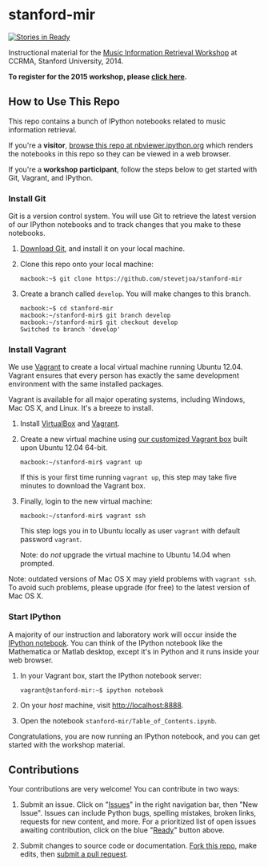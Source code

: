 stanford-mir
============

[![Stories in Ready](https://badge.waffle.io/stevetjoa/stanford-mir.png?label=ready&title=Ready)](https://waffle.io/stevetjoa/stanford-mir)

Instructional material for the [Music Information Retrieval Workshop](https://ccrma.stanford.edu/workshops/music-information-retrieval-mir) at CCRMA, Stanford University, 2014.

**To register for the 2015 workshop, please [click here](https://ccrma.stanford.edu/workshops/music-information-retrieval-mir-2015).**

How to Use This Repo
--------------------

This repo contains a bunch of IPython notebooks related to music information retrieval.

If you're a **visitor**, [browse this repo at nbviewer.ipython.org](http://nbviewer.ipython.org/github/stevetjoa/stanford-mir) which renders the notebooks in this repo so they can be viewed in a web browser.

If you're a **workshop participant**, follow the steps below to get started with Git, Vagrant, and IPython.


### Install Git

Git is a version control system. You will use Git to retrieve the latest version of our IPython notebooks and to track changes that you make to these notebooks.

1.  [Download Git](http://git-scm.com), and install it on your local machine.

2.  Clone this repo onto your local machine:

        macbook:~$ git clone https://github.com/stevetjoa/stanford-mir

3.  Create a branch called `develop`. You will make changes to this branch.

        macbook:~$ cd stanford-mir
        macbook:~/stanford-mir$ git branch develop
        macbook:~/stanford-mir$ git checkout develop
        Switched to branch 'develop'


### Install Vagrant

We use [Vagrant](http://vagrantup.com) to create a local virtual machine running Ubuntu 12.04. Vagrant ensures that every person has exactly the same development environment with the same installed packages. 

Vagrant is available for all major operating systems, including Windows, Mac OS X, and Linux. It's a breeze to install.

1.  Install [VirtualBox](https://www.virtualbox.org) and [Vagrant](http://vagrantup.com).

2.  Create a new virtual machine using [our customized Vagrant box](https://vagrantcloud.com/stevetjoa/stanford-mir) built upon Ubuntu 12.04 64-bit.

        macbook:~/stanford-mir$ vagrant up

    If this is your first time running `vagrant up`, this step may take five minutes to download the Vagrant box.

3.  Finally, login to the new virtual machine:

        macbook:~/stanford-mir$ vagrant ssh

    This step logs you in to Ubuntu locally as user `vagrant` with default password `vagrant`.

    Note: do *not* upgrade the virtual machine to Ubuntu 14.04 when prompted.

Note: outdated versions of Mac OS X may yield problems with `vagrant ssh`. To avoid such problems, please upgrade (for free) to the latest version of Mac OS X.


### Start IPython

A majority of our instruction and laboratory work will occur inside the [IPython notebook](http://ipython.org/notebook.html). You can think of the IPython notebook like the Mathematica or Matlab desktop, except it's in Python and it runs inside your web browser.

1.  In your Vagrant box, start the IPython notebook server:

        vagrant@stanford-mir:~$ ipython notebook

2.  On your *host* machine, visit <http://localhost:8888>. 

3.  Open the notebook `stanford-mir/Table_of_Contents.ipynb`.

Congratulations, you are now running an IPython notebook, and you can get started with the workshop material.


Contributions
-------------

Your contributions are very welcome! You can contribute in two ways:

1. Submit an issue. Click on "[Issues](https://github.com/stevetjoa/stanford-mir/issues)" in the right navigation bar, then "New Issue".  Issues can include Python bugs, spelling mistakes, broken links, requests for new content, and more.  For a prioritized list of open issues awaiting contribution, click on the blue "[Ready](https://waffle.io/stevetjoa/stanford-mir)" button above.

2. Submit changes to source code or documentation. [Fork this repo](https://help.github.com/articles/fork-a-repo), make edits, then [submit a pull request](https://help.github.com/articles/using-pull-requests).
